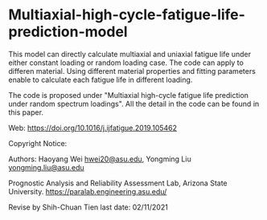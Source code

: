 # Multiaxial-high-cycle-fatigue-life-prediction-model

This model can directly calculate multiaxial and uniaxial fatigue life under either constant loading or random loading case.
The code can apply to differen material. Using different material properties and fitting parameters enable to calculate each fatigue life in different loading.


The code is proposed under "Multiaxial high-cycle fatigue life prediction under random spectrum loadings". All the detail in the code can be found in this paper.

Web: https://doi.org/10.1016/j.ijfatigue.2019.105462

Copyright Notice:

Authors: Haoyang Wei hwei20@asu.edu, Yongming Liu yongming.liu@asu.edu

Prognostic Analysis and Reliability Assessment Lab, Arizona State University. https://paralab.engineering.asu.edu/

Revise by Shih-Chuan Tien  last date: 02/11/2021 
